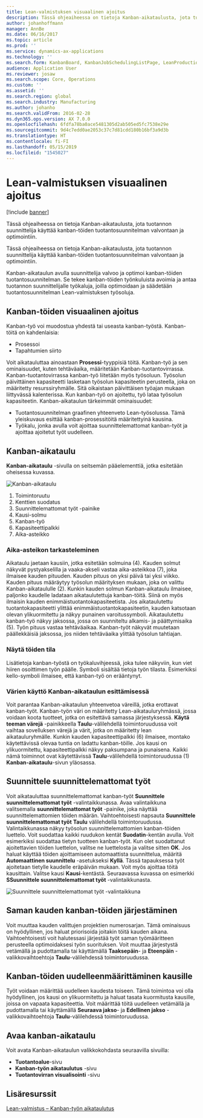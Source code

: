 ```yaml
---
title: Lean-valmistuksen visuaalinen ajoitus
description: Tässä ohjeaiheessa on tietoja Kanban-aikataulusta, jota tuotannon suunnittelija käyttää kanban-töiden tuotantosuunnitelman valvontaan ja optimointiin.
author: johanhoffmann
manager: AnnBe
ms.date: 06/16/2017
ms.topic: article
ms.prod: ''
ms.service: dynamics-ax-applications
ms.technology: ''
ms.search.form: KanbanBoard, KanbanJobSchedulingListPage, LeanProductionFlowVisualization
audience: Application User
ms.reviewer: josaw
ms.search.scope: Core, Operations
ms.custom: ''
ms.assetid: ''
ms.search.region: global
ms.search.industry: Manufacturing
ms.author: johanho
ms.search.validFrom: 2016-02-28
ms.dyn365.ops.version: AX 7.0.0
ms.openlocfilehash: 6fdfa78ba0ace5481305d2ab505ed5fc7538e29e
ms.sourcegitcommit: 9d4c7edd0ae2053c37c7d81cdd180b16bf3a9d3b
ms.translationtype: HT
ms.contentlocale: fi-FI
ms.lasthandoff: 05/15/2019
ms.locfileid: "1545027"
---
```

# <a name="visual-scheduling-for-lean-manufacturing"></a>Lean-valmistuksen visuaalinen ajoitus

[!include [banner](../includes/banner.md)]

Tässä ohjeaiheessa on tietoja Kanban-aikataulusta, jota tuotannon suunnittelija käyttää kanban-töiden tuotantosuunnitelman valvontaan ja optimointiin.

Tässä ohjeaiheessa on tietoja Kanban-aikataulusta, jota tuotannon suunnittelija käyttää kanban-töiden tuotantosuunnitelman valvontaan ja optimointiin.

Kanban-aikataulun avulla suunnittelija valvoo ja optimoi kanban-töiden tuotantosuunnitelman. Se tekee kanban-töiden työnkuluista avoimia ja antaa tuotannon suunnittelijalle työkaluja, joilla optimoidaan ja säädetään tuotantosuunnitelman Lean-valmistuksen työsoluja.

## <a name="visual-scheduling-of-kanban-jobs"></a>Kanban-töiden visuaalinen ajoitus
Kanban-työ voi muodostua yhdestä tai useasta kanban-työstä. Kanban-töitä on kahdenlaisia:

-   Prosessoi
-   Tapahtumien siirto

Voit aikatauluttaa ainoastaan **Prosessi**-tyyppisiä töitä. Kanban-työ ja sen ominaisuudet, kuten tehtäväaika, määritetään Kanban-tuotantovirrassa. Kanban-tuotantovirrassa kanban-työ liitetään myös työsoluun. Työsolun päivittäinen kapasiteetti lasketaan työsolun kapasiteetin perusteella, joka on määritetty resurssiryhmälle. Sitä oikaistaan päivittäisen työajan mukaan liittyvässä kalenterissa. Kun kanban-työ on ajoitettu, työ lataa työsolun kapasiteetin. Kanban-aikataulun tärkeimmät ominaisuudet:

-   Tuotantosuunnitelman graafinen yhteenveto Lean-työsolussa. Tämä yleiskuvaus esittää kanban-prosessitöitä määritettyinä kausina.
-   Työkalu, jonka avulla voit ajoittaa suunnittelemattomat kanban-työt ja ajoittaa ajoitetut työt uudelleen.

## <a name="kanban-schedule-board"></a>Kanban-aikataulu
**Kanban-aikataulu** -sivulla on seitsemän pääelementtiä, jotka esitetään oheisessa kuvassa. 

![Kanban-aikataulu](./media/kanban-schedule-board-1024x554.png)
1.  Toimintoruutu
2.  Kenttien suodatus
3.  Suunnittelemattomat työt -painike
4.  Kausi-solmu
5.  Kanban-työ
6.  Kapasiteettipalkki
7.  Aika-asteikko

### <a name="view-the-time-scale"></a>Aika-asteikon tarkasteleminen

Aikataulu jaetaan kausiin, jotka esitetään solmuina (4). Kauden solmut näkyvät pystyakselilla ja vaaka-akseli vastaa aika-asteikkoa (7), joka ilmaisee kauden pituuden. Kauden pituus on yksi päivä tai yksi viikko. Kauden pituus määräytyy työsolun määrityksen mukaan, joka on valittu Kanban-aikataululle (2). Kunkin kauden solmun Kanban-aikataulu ilmaisee, paljonko kaudelle ladataan aikataulutettuja kanban-töitä. Siinä on myös ilmaisin kauden enimmäistuotantokapasiteetista. Jos aikataulutettu tuotantokapasiteetti ylittää enimmäistuotantokapasiteetin, kauden katsotaan olevan ylikuormitettu ja näkyy punainen varoitussymboli. Aikataulutettu kanban-työ näkyy jaksossa, jossa on suunniteltu alkamis- ja päättymisaika (5). Työn pituus vastaa tehtäväaikaa. Kanban-työt näkyvät muutetaan päällekkäisiä jaksossa, jos niiden tehtäväaika ylittää työsolun tahtiajan.

### <a name="view-job-status"></a>Näytä töiden tila

Lisätietoja kanban-työstä on työkaluvihjeessä, joka tulee näkyviin, kun viet hiiren osoittimen työn päälle. Symboli sisältää tietoja työn tilasta. Esimerkiksi kello-symboli ilmaisee, että kanban-työ on erääntynyt.

### <a name="use-colors-to-view-the-kanban-schedule-board"></a>Värien käyttö Kanban-aikataulun esittämisessä

Voit parantaa Kanban-aikataulun yhteenvetoa väreillä, jotka erottavat kanban-työt. Kanban-työn väri on määritetty Lean-aikatauluryhmässä, jossa voidaan koota tuotteet, jotka on esitettävä samassa järjestyksessä. **Käytä teeman värejä** -painikkeella **Taulu**-välilehdellä toimintoruudussa voit vaihtaa sovelluksen värejä ja värit, jotka on määritetty lean aikatauluryhmälle. Kunkin kauden kapasiteettipalkki (6) ilmaisee, montako käytettävissä olevaa tuntia on ladattu kanban-töille. Jos kausi on ylikuormitettu, kapasiteettipalkki näkyy paksumpana ja punaisena. Kaikki nämä toiminnot ovat käytettävissä **Taulu**-välilehdellä toimintoruudussa (1) **Kanban-aikataulu**-sivun yläosassa.

## <a name="plan-unplanned-jobs"></a>Suunnittele suunnittelemattomat työt
Voit aikatauluttaa suunnittelemattomat kanban-työt **Suunnittele suunnittelemattomat työt** -valintaikkunassa. Avaa valintaikkuna valitsemalla **suunnittelemattomat työt** -painike, joka näyttää suunnittelemattomien töiden määrän. Vaihtoehtoisesti napsauta **Suunnittele suunnittelemattomat työt** **Taulu** välilehdellä toimintoruudussa. Valintaikkunassa näkyy työsolun suunnittelemattomien kanban-töiden luettelo. Voit suodattaa kaikki ruudukon kentät **Suodatin**-kentän avulla. Voit esimerkiksi suodattaa tietyn tuotteen kanban-työt. Kun olet suodattanut ajoitettavien töiden luettelon, valitse ne luettelosta ja valitse sitten **OK**. Jos haluat käyttää töiden ajoittamiseen automaattista suunnittelua, määritä **Automaattinen suunnittelu** -asetukseksi **Kyllä**. Tässä tapauksessa työt ajoitetaan tietylle kaudelle eräpäivän mukaan. Voit myös ajoittaa töitä kausittain. Valitse kausi **Kausi**-kentästä. Seuraavassa kuvassa on esimerkki **SSuunnittele suunnittelemattomat työt** -valintaikkunasta. 

![Suunnittele suunnittelemattomat työt -valintaikkuna](./media/plan-unplanned-jobs-1024x564.png)

## <a name="sequence-kanban-jobs-within-the-same-period"></a>Saman kauden kanban-töiden järjestäminen
Voit muuttaa kauden valittujen projektien numerosarjan. Tämä ominaisuus on hyödyllinen, jos haluat priorisoida joitakin töitä kauden aikana. Vaihtoehtoisesti voit halutessasi järjestää työt saman työmääritteen perusteella optimoidaksesi työn suorituksen. Voit muuttaa järjestystä vetämällä ja pudottamalla tai käyttämällä **Taaksepäin**- ja **Eteenpäin** -valikkovaihtoehtoja **Taulu**-välilehdessä toimintoruudussa.

## <a name="reassign-kanban-jobs-across-periods"></a>Kanban-töiden uudelleenmäärittäminen kausille
Työt voidaan määrittää uudelleen kaudesta toiseen. Tämä toimintoa voi olla hyödyllinen, jos kausi on ylikuormitettu ja haluat tasata kuormitusta kausille, joissa on vapaata kapasiteettia. Voit määrittää töitä uudelleen vetämällä ja pudottamalla tai käyttämällä **Seuraava jakso**- ja **Edellinen jakso** -valikkovaihtoehtoja **Taulu**-välilehdessä toimintoruudussa.

## <a name="open-the-kanban-schedule-board"></a>Avaa kanban-aikataulu
Voit avata Kanban-aikataulun valikkokohdasta seuraavilla sivuilla:

-   **Tuotantoalue**-sivu
-   **Kanban-työn aikataulutus** -sivu
-   **Tuotantovirran visualisointi** -sivu


<a name="additional-resources"></a>Lisäresurssit
--------

[Lean-valmistus – Kanban-työn aikataulutus](lean-manufacturing-kanban-job-scheduling.md)

